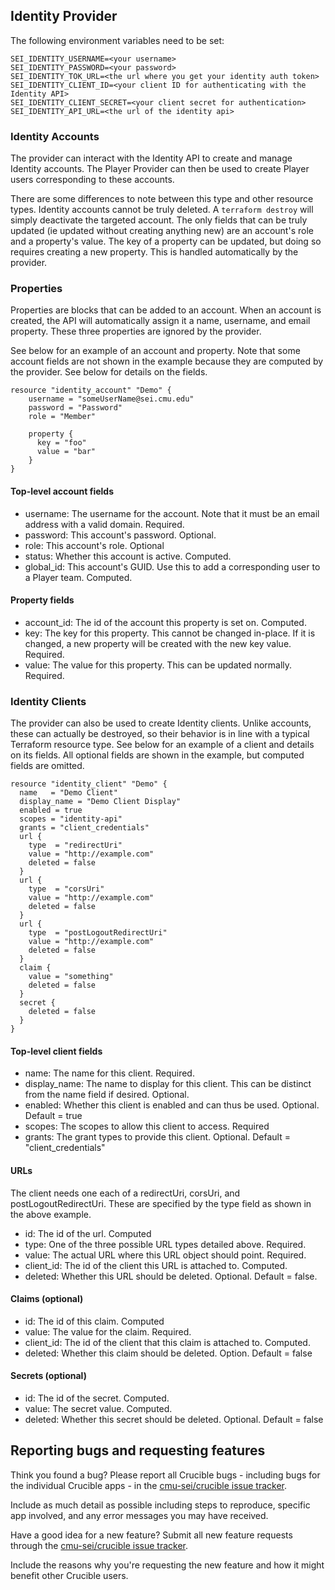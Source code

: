 ## Identity Provider
The following environment variables need to be set:
```
SEI_IDENTITY_USERNAME=<your username>
SEI_IDENTITY_PASSWORD=<your password>
SEI_IDENTITY_TOK_URL=<the url where you get your identity auth token>
SEI_IDENTITY_CLIENT_ID=<your client ID for authenticating with the Identity API>
SEI_IDENTITY_CLIENT_SECRET=<your client secret for authentication>
SEI_IDENTITY_API_URL=<the url of the identity api>
```

### Identity Accounts
The provider can interact with the Identity API to create and manage Identity accounts. The Player Provider can then be used to create Player users corresponding to these accounts.

There are some differences to note between this type and other resource types. Identity accounts cannot be truly deleted. A `terraform destroy` will simply deactivate the targeted account. The only fields that can be truly updated (ie updated without creating anything new) are an account's role and a property's value. The key of a property can be updated, but doing so requires creating a new property. This is handled automatically by the provider.

### Properties
Properties are blocks that can be added to an account. When an account is created, the API will automatically assign it a name, username, and email property. These three properties are ignored by the provider. 

See below for an example of an account and property. Note that some account fields are not shown in the example because they are computed by the provider. See below for details on the fields. 

```
resource "identity_account" "Demo" {
    username = "someUserName@sei.cmu.edu"
    password = "Password"
    role = "Member"

    property {
      key = "foo"
      value = "bar"
    }
}
```

#### Top-level account fields
- username: The username for the account. Note that it must be an email address with a valid domain. Required.
- password: This account's password. Optional. 
- role: This account's role. Optional
- status: Whether this account is active. Computed.
- global_id: This account's GUID. Use this to add a corresponding user to a Player team. Computed.

#### Property fields
- account_id: The id of the account this property is set on. Computed.
- key: The key for this property. This cannot be changed in-place. If it is changed, a new property will be created with the new key value. Required.
- value: The value for this property. This can be updated normally. Required.

### Identity Clients
The provider can also be used to create Identity clients. Unlike accounts, these can actually be destroyed, so their behavior is in line with a typical Terraform resource type. See below for an example of a client and details on its fields. All optional fields are shown in the example, but computed fields are omitted.

```
resource "identity_client" "Demo" {
  name   = "Demo Client"
  display_name = "Demo Client Display"
  enabled = true
  scopes = "identity-api"
  grants = "client_credentials"
  url {
    type  = "redirectUri"
    value = "http://example.com"
    deleted = false
  }
  url {
    type  = "corsUri"
    value = "http://example.com"
    deleted = false
  }
  url {
    type  = "postLogoutRedirectUri"
    value = "http://example.com"
    deleted = false
  }
  claim {
    value = "something"
    deleted = false
  }
  secret {
    deleted = false
  }
}
```

#### Top-level client fields
- name: The name for this client. Required.
- display_name: The name to display for this client. This can be distinct from the name field if desired. Optional.
- enabled: Whether this client is enabled and can thus be used. Optional. Default = true
- scopes: The scopes to allow this client to access. Required
- grants: The grant types to provide this client. Optional. Default = "client_credentials"

#### URLs
The client needs one each of a redirectUri, corsUri, and postLogoutRedirectUri. These are specified by the type field as shown in the above example.
- id: The id of the url. Computed
- type: One of the three possible URL types detailed above. Required.
- value: The actual URL where this URL object should point. Required.
- client_id: The id of the client this URL is attached to. Computed.
- deleted: Whether this URL should be deleted. Optional. Default = false.

#### Claims (optional)
- id: The id of this claim. Computed
- value: The value for the claim. Required.
- client_id: The id of the client that this claim is attached to. Computed.
- deleted: Whether this claim should be deleted. Option. Default = false

#### Secrets (optional)
- id: The id of the secret. Computed.
- value: The secret value. Computed.
- deleted: Whether this secret should be deleted. Optional. Default = false

## Reporting bugs and requesting features

Think you found a bug? Please report all Crucible bugs - including bugs for the individual Crucible apps - in the [cmu-sei/crucible issue tracker](https://github.com/cmu-sei/crucible/issues). 

Include as much detail as possible including steps to reproduce, specific app involved, and any error messages you may have received.

Have a good idea for a new feature? Submit all new feature requests through the [cmu-sei/crucible issue tracker](https://github.com/cmu-sei/crucible/issues). 

Include the reasons why you're requesting the new feature and how it might benefit other Crucible users.
